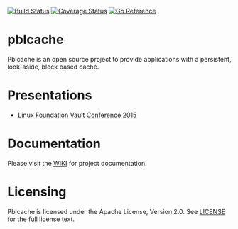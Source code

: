[![Build Status](https://travis-ci.org/pblcache/pblcache.svg?branch=master)](https://travis-ci.org/pblcache/pblcache)
[![Coverage Status](https://coveralls.io/repos/pblcache/pblcache/badge.svg?branch=master)](https://coveralls.io/r/pblcache/pblcache?branch=master)
[![Go Reference](https://godoc.org/github.com/pblcache/pblcache?status.png)](https://godoc.org/github.com/pblcache/pblcache)

# pblcache

Pblcache is an open source project to provide applications with a persistent, look-aside, block based cache.

# Presentations
* [Linux Foundation Vault Conference 2015](http://redhat.slides.com/lpabon/deck-4)

# Documentation
Please visit the [WIKI](https://github.com/pblcache/pblcache/wiki) for project documentation.

# Licensing
Pblcache is licensed under the Apache License, Version 2.0.  See [LICENSE](https://github.com/pblcache/pblcache/blob/master/LICENSE) for the full license text.
